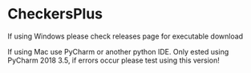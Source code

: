 # CheckersPlus
If using Windows please check releases page for executable download

If using Mac use PyCharm or another python IDE.
Only ested using PyCharm 2018 3.5, if errors occur please test using this version!

